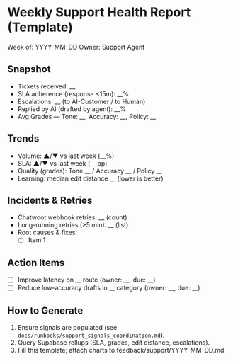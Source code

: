 # Weekly Support Health Report (Template)

Week of: YYYY-MM-DD
Owner: Support Agent

## Snapshot
- Tickets received: __
- SLA adherence (response <15m): __%
- Escalations: __ (to AI-Customer / to Human)
- Replied by AI (drafted by agent): __%
- Avg Grades — Tone: __, Accuracy: __, Policy: __

## Trends
- Volume: ▲/▼ vs last week (__%)
- SLA: ▲/▼ vs last week (__ pp)
- Quality (grades): Tone __ / Accuracy __ / Policy __
- Learning: median edit distance __ (lower is better)

## Incidents & Retries
- Chatwoot webhook retries: __ (count)
- Long-running retries (>5 min): __ (list)
- Root causes & fixes: 
  - [ ] Item 1

## Action Items
- [ ] Improve latency on __ route (owner: __, due: __)
- [ ] Reduce low-accuracy drafts in __ category (owner: __, due: __)

## How to Generate
1) Ensure signals are populated (see `docs/runbooks/support_signals_coordination.md`).
2) Query Supabase rollups (SLA, grades, edit distance, escalations).
3) Fill this template; attach charts to feedback/support/YYYY-MM-DD.md.

